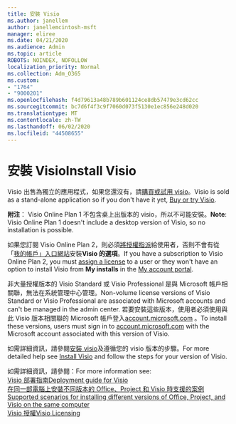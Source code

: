 ```yaml
---
title: 安裝 Visio
ms.author: janellem
author: janellemcintosh-msft
manager: eliree
ms.date: 04/21/2020
ms.audience: Admin
ms.topic: article
ROBOTS: NOINDEX, NOFOLLOW
localization_priority: Normal
ms.collection: Adm_O365
ms.custom:
- "1764"
- "9000201"
ms.openlocfilehash: f4d79613a48b789b601124ce8db57479e3cd62cc
ms.sourcegitcommit: bc7d6f4f3c9f7060d073f5130e1ec856e248d020
ms.translationtype: MT
ms.contentlocale: zh-TW
ms.lasthandoff: 06/02/2020
ms.locfileid: "44508655"
---
```

# <a name="install-visio"></a><span data-ttu-id="53232-102">安裝 Visio</span><span class="sxs-lookup"><span data-stu-id="53232-102">Install Visio</span></span>

<span data-ttu-id="53232-103">Visio 出售為獨立的應用程式，如果您還沒有，請[購買或試用 visio](https://products.office.com/visio)。</span><span class="sxs-lookup"><span data-stu-id="53232-103">Visio is sold as a stand-alone application so if you don't have it yet, [Buy or try Visio](https://products.office.com/visio).</span></span> 

<span data-ttu-id="53232-104">**附注**： Visio Online Plan 1 不包含桌上出版本的 visio，所以不可能安裝。</span><span class="sxs-lookup"><span data-stu-id="53232-104">**Note**: Visio Online Plan 1 doesn't include a desktop version of Visio, so no installation is possible.</span></span>

<span data-ttu-id="53232-105">如果您訂閱 Visio Online Plan 2，則必須[將授權指派](https://docs.microsoft.com/microsoft-365/admin/add-users/add-users)給使用者，否則不會有從「[我的帳戶」入口網站](https://portal.office.com/account#installs)安裝**Visio 的選項**。</span><span class="sxs-lookup"><span data-stu-id="53232-105">If you have a subscription to Visio Online Plan 2, you must [assign a license](https://docs.microsoft.com/microsoft-365/admin/add-users/add-users) to a user or they won't have an option to install Visio from **My installs** in the [My account portal](https://portal.office.com/account#installs).</span></span> 

<span data-ttu-id="53232-106">非大量授權版本的 Visio Standard 或 Visio Professional 是與 Microsoft 帳戶相關聯，無法在系統管理中心管理。</span><span class="sxs-lookup"><span data-stu-id="53232-106">Non-volume license versions of Visio Standard or Visio Professional are associated with Microsoft accounts and can't be managed in the admin center.</span></span> <span data-ttu-id="53232-107">若要安裝這些版本，使用者必須使用與此 Visio 版本相關聯的 Microsoft 帳戶登入[account.microsoft.com](https://account.microsoft.com) 。</span><span class="sxs-lookup"><span data-stu-id="53232-107">To install these versions, users must sign in to [account.microsoft.com](https://account.microsoft.com) with the Microsoft account associated with this version of Visio.</span></span>

<span data-ttu-id="53232-108">如需詳細資訊，請參閱[安裝 visio](https://support.office.com/article/f98f21e3-aa02-4827-9167-ddab5b025710?wt.mc_id=OfficeAdm_ClientDIA_Alchemy1764)及遵循您的 visio 版本的步驟。</span><span class="sxs-lookup"><span data-stu-id="53232-108">For more detailed help see [Install Visio](https://support.office.com/article/f98f21e3-aa02-4827-9167-ddab5b025710?wt.mc_id=OfficeAdm_ClientDIA_Alchemy1764) and follow the steps for your version of Visio.</span></span>

<span data-ttu-id="53232-109">如需詳細資訊，請參閱：</span><span class="sxs-lookup"><span data-stu-id="53232-109">For more information see:</span></span><br>
[<span data-ttu-id="53232-110">Visio 部署指南</span><span class="sxs-lookup"><span data-stu-id="53232-110">Deployment guide for Visio</span></span>](https://docs.microsoft.com/deployoffice/deployment-guide-for-visio)<br>
[<span data-ttu-id="53232-111">在同一部電腦上安裝不同版本的 Office、Project 和 Visio 時支援的案例</span><span class="sxs-lookup"><span data-stu-id="53232-111">Supported scenarios for installing different versions of Office, Project, and Visio on the same computer</span></span>](https://docs.microsoft.com/deployoffice/install-different-office-visio-and-project-versions-on-the-same-computer)<br>
[<span data-ttu-id="53232-112">Visio 授權</span><span class="sxs-lookup"><span data-stu-id="53232-112">Visio Licensing</span></span>](https://products.office.com/visio/microsoft-visio-volume-licensing-visio-for-multiple-users)